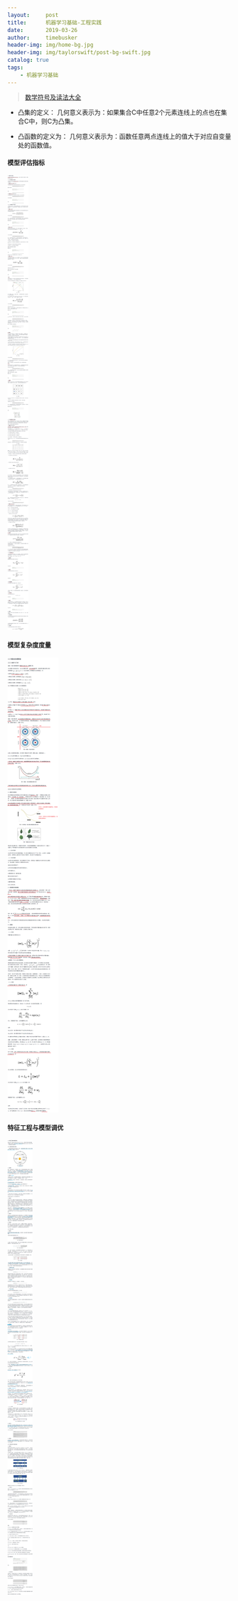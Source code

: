 ```yaml
---
layout:     post
title:      机器学习基础-工程实践
date:       2019-03-26
author:     timebusker
header-img: img/home-bg.jpg
header-img: img/taylorswift/post-bg-swift.jpg
catalog: true
tags:
    - 机器学习基础
---
```


> [数学符号及读法大全](https://blog.csdn.net/qq_37212752/article/details/83956265)

- 凸集的定义：
几何意义表示为：如果集合C中任意2个元素连线上的点也在集合C中，则C为凸集。

- 凸函数的定义为：
几何意义表示为：函数任意两点连线上的值大于对应自变量处的函数值。

#### 模型评估指标

![机器学习基础](/img/algorithm/02/1.png)


#### 模型复杂度度量

![机器学习基础](/img/algorithm/02/2.png)


#### 特征工程与模型调优

![机器学习基础](/img/algorithm/02/3.png)

